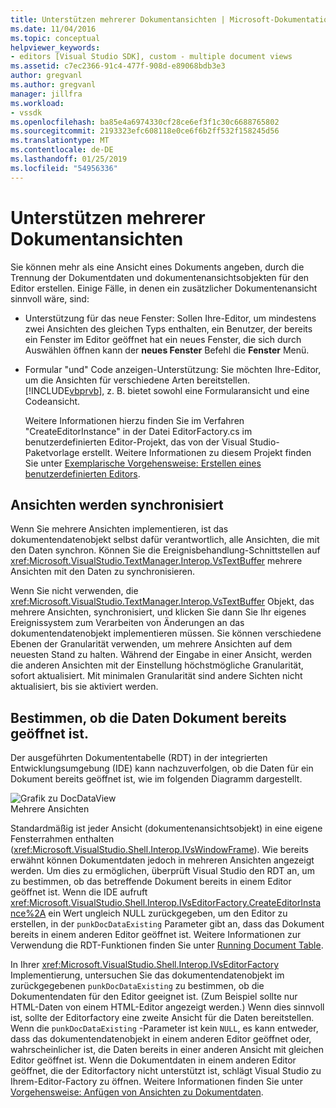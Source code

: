 ```yaml
---
title: Unterstützen mehrerer Dokumentansichten | Microsoft-Dokumentation
ms.date: 11/04/2016
ms.topic: conceptual
helpviewer_keywords:
- editors [Visual Studio SDK], custom - multiple document views
ms.assetid: c7ec2366-91c4-477f-908d-e89068bdb3e3
author: gregvanl
ms.author: gregvanl
manager: jillfra
ms.workload:
- vssdk
ms.openlocfilehash: ba85e4a6974330cf28ce6ef3f1c30c6688765802
ms.sourcegitcommit: 2193323efc608118e0ce6f6b2ff532f158245d56
ms.translationtype: MT
ms.contentlocale: de-DE
ms.lasthandoff: 01/25/2019
ms.locfileid: "54956336"
---
```

# <a name="supporting-multiple-document-views"></a>Unterstützen mehrerer Dokumentansichten
Sie können mehr als eine Ansicht eines Dokuments angeben, durch die Trennung der Dokumentdaten und dokumentenansichtsobjekten für den Editor erstellen. Einige Fälle, in denen ein zusätzlicher Dokumentenansicht sinnvoll wäre, sind:  
  
- Unterstützung für das neue Fenster: Sollen Ihre-Editor, um mindestens zwei Ansichten des gleichen Typs enthalten, ein Benutzer, der bereits ein Fenster im Editor geöffnet hat ein neues Fenster, die sich durch Auswählen öffnen kann der **neues Fenster** Befehl die **Fenster** Menü.  
  
- Formular "und" Code anzeigen-Unterstützung: Sie möchten Ihre-Editor, um die Ansichten für verschiedene Arten bereitstellen. [!INCLUDE[vbprvb](../code-quality/includes/vbprvb_md.md)], z. B. bietet sowohl eine Formularansicht und eine Codeansicht.  
  
  Weitere Informationen hierzu finden Sie im Verfahren "CreateEditorInstance" in der Datei EditorFactory.cs im benutzerdefinierten Editor-Projekt, das von der Visual Studio-Paketvorlage erstellt. Weitere Informationen zu diesem Projekt finden Sie unter [Exemplarische Vorgehensweise: Erstellen eines benutzerdefinierten Editors](../extensibility/walkthrough-creating-a-custom-editor.md).  
  
## <a name="synchronizing-views"></a>Ansichten werden synchronisiert  
 Wenn Sie mehrere Ansichten implementieren, ist das dokumentendatenobjekt selbst dafür verantwortlich, alle Ansichten, die mit den Daten synchron. Können Sie die Ereignisbehandlung-Schnittstellen auf <xref:Microsoft.VisualStudio.TextManager.Interop.VsTextBuffer> mehrere Ansichten mit den Daten zu synchronisieren.  
  
 Wenn Sie nicht verwenden, die <xref:Microsoft.VisualStudio.TextManager.Interop.VsTextBuffer> Objekt, das mehrere Ansichten, synchronisiert, und klicken Sie dann Sie Ihr eigenes Ereignissystem zum Verarbeiten von Änderungen an das dokumentendatenobjekt implementieren müssen. Sie können verschiedene Ebenen der Granularität verwenden, um mehrere Ansichten auf dem neuesten Stand zu halten. Während der Eingabe in einer Ansicht, werden die anderen Ansichten mit der Einstellung höchstmögliche Granularität, sofort aktualisiert. Mit minimalen Granularität sind andere Sichten nicht aktualisiert, bis sie aktiviert werden.  
  
## <a name="determining-whether-document-data-is-already-open"></a>Bestimmen, ob die Daten Dokument bereits geöffnet ist.  
 Der ausgeführten Dokumententabelle (RDT) in der integrierten Entwicklungsumgebung (IDE) kann nachzuverfolgen, ob die Daten für ein Dokument bereits geöffnet ist, wie im folgenden Diagramm dargestellt.  
  
 ![Grafik zu DocDataView](../extensibility/media/docdataview.gif "Docdataview")  
Mehrere Ansichten  
  
 Standardmäßig ist jeder Ansicht (dokumentenansichtsobjekt) in eine eigene Fensterrahmen enthalten (<xref:Microsoft.VisualStudio.Shell.Interop.IVsWindowFrame>). Wie bereits erwähnt können Dokumentdaten jedoch in mehreren Ansichten angezeigt werden. Um dies zu ermöglichen, überprüft Visual Studio den RDT an, um zu bestimmen, ob das betreffende Dokument bereits in einem Editor geöffnet ist. Wenn die IDE aufruft <xref:Microsoft.VisualStudio.Shell.Interop.IVsEditorFactory.CreateEditorInstance%2A> ein Wert ungleich NULL zurückgegeben, um den Editor zu erstellen, in der `punkDocDataExisting` Parameter gibt an, dass das Dokument bereits in einem anderen Editor geöffnet ist. Weitere Informationen zur Verwendung die RDT-Funktionen finden Sie unter [Running Document Table](../extensibility/internals/running-document-table.md).  
  
 In Ihrer <xref:Microsoft.VisualStudio.Shell.Interop.IVsEditorFactory> Implementierung, untersuchen Sie das dokumentendatenobjekt im zurückgegebenen `punkDocDataExisting` zu bestimmen, ob die Dokumentendaten für den Editor geeignet ist. (Zum Beispiel sollte nur HTML-Daten von einem HTML-Editor angezeigt werden.) Wenn dies sinnvoll ist, sollte der Editorfactory eine zweite Ansicht für die Daten bereitstellen. Wenn die `punkDocDataExisting` -Parameter ist kein `NULL`, es kann entweder, dass das dokumentendatenobjekt in einem anderen Editor geöffnet oder, wahrscheinlicher ist, die Daten bereits in einer anderen Ansicht mit gleichen Editor geöffnet ist. Wenn die Dokumentdaten in einem anderen Editor geöffnet, die der Editorfactory nicht unterstützt ist, schlägt Visual Studio zu Ihrem-Editor-Factory zu öffnen. Weitere Informationen finden Sie unter [Vorgehensweise: Anfügen von Ansichten zu Dokumentdaten](../extensibility/how-to-attach-views-to-document-data.md).